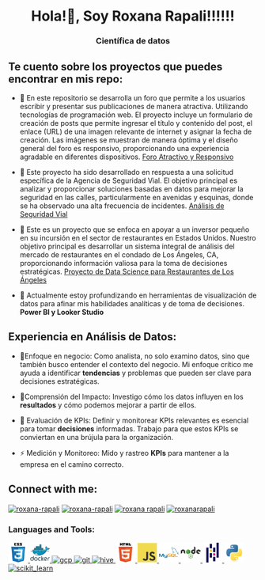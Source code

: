 <h1 align="center">Hola!👋, Soy Roxana Rapali!!!!!! </h1>
<h3 align="center">Científica de datos</h3>

## Te cuento sobre los proyectos que puedes encontrar en mis repo:
- 🔭 En este repositorio se desarrolla un foro que permite a los usuarios escribir y presentar sus publicaciones de manera atractiva. Utilizando tecnologías de programación web. El proyecto incluye un formulario de creación de posts que permite ingresar el título y contenido del post, el enlace (URL) de una imagen relevante de internet y asignar la fecha de creación. Las imágenes se muestran de manera óptima y el diseño general del foro es responsivo, proporcionando una experiencia agradable en diferentes dispositivos. [Foro Atractivo y Responsivo](https://github.com/roxrap/Programacion_Web)


- 👯 Este proyecto ha sido desarrollado en respuesta a una solicitud específica de la Agencia de Seguridad Vial. El objetivo principal es analizar y proporcionar soluciones basadas en datos para mejorar la seguridad en las calles, particularmente en avenidas y esquinas, donde se ha observado una alta frecuencia de incidentes. [Análisis de Seguridad Vial](https://github.com/roxrap/Accidentes-viales-PI2)

- 🤝 Este es un proyecto que se enfoca en apoyar a un inversor pequeño en su incursión en el sector de restaurantes en Estados Unidos. Nuestro objetivo principal es desarrollar un sistema integral de análisis del mercado de restaurantes en el condado de Los Ángeles, CA, proporcionando información valiosa para la toma de decisiones estratégicas. [Proyecto de Data Science para Restaurantes de Los Ángeles](https://github.com/franciscoagamez/PF_google_yelp)

- 🌱 Actualmente estoy profundizando en herramientas de visualización de datos para afinar mis habilidades analíticas y de toma de decisiones. **Power BI y Looker Studio**


## Experiencia en Análisis de Datos:
- 🎯Enfoque en negocio: Como analista, no solo examino datos, sino que también busco entender el contexto del negocio. Mi enfoque crítico me ayuda a identificar **tendencias** y problemas que pueden ser clave para decisiones estratégicas.

- 📝Comprensión del Impacto: Investigo cómo los datos influyen en los **resultados** y cómo podemos mejorar a partir de ellos.

- 📄 Evaluación de KPIs: Definir y monitorear KPIs relevantes es esencial para tomar **decisiones** informadas. Trabajo para que estos KPIs se conviertan en una brújula para la organización.

- ⚡ Medición y Monitoreo: Mido y rastreo **KPIs** para mantener a la empresa en el camino correcto.


## Connect with me:
<p align="left">
<a href="https://linkedin.com/in/roxana-rapali" target="blank"><img align="center" src="https://raw.githubusercontent.com/rahuldkjain/github-profile-readme-generator/master/src/images/icons/Social/linked-in-alt.svg" alt="roxana-rapali" height="30" width="40" /></a>
<a href="https://github.com/roxrap" target="blank"><img align="center" src="https://raw.githubusercontent.com/rahuldkjain/github-profile-readme-generator/master/src/images/icons/Social/github.svg" alt="roxana-rapali" height="30" width="40" /></a>
<a href="https://fb.com/roxana rapali" target="blank"><img align="center" src="https://raw.githubusercontent.com/rahuldkjain/github-profile-readme-generator/master/src/images/icons/Social/facebook.svg" alt="roxana rapali" height="30" width="40" /></a>
<a href="https://instagram.com/roxanarapali" target="blank"><img align="center" src="https://raw.githubusercontent.com/rahuldkjain/github-profile-readme-generator/master/src/images/icons/Social/instagram.svg" alt="roxanarapali" height="30" width="40" /></a>
</p>

<h3 align="left">Languages and Tools:</h3>
<p align="left"> <a href="https://www.w3schools.com/css/" target="_blank" rel="noreferrer"> <img src="https://raw.githubusercontent.com/devicons/devicon/master/icons/css3/css3-original-wordmark.svg" alt="css3" width="40" height="40"/> </a> <a href="https://www.docker.com/" target="_blank" rel="noreferrer"> <img src="https://raw.githubusercontent.com/devicons/devicon/master/icons/docker/docker-original-wordmark.svg" alt="docker" width="40" height="40"/> </a> <a href="https://cloud.google.com" target="_blank" rel="noreferrer"> <img src="https://www.vectorlogo.zone/logos/google_cloud/google_cloud-icon.svg" alt="gcp" width="40" height="40"/> </a> <a href="https://git-scm.com/" target="_blank" rel="noreferrer"> <img src="https://www.vectorlogo.zone/logos/git-scm/git-scm-icon.svg" alt="git" width="40" height="40"/> </a> <a href="https://hive.apache.org/" target="_blank" rel="noreferrer"> <img src="https://www.vectorlogo.zone/logos/apache_hive/apache_hive-icon.svg" alt="hive" width="40" height="40"/> </a> <a href="https://www.w3.org/html/" target="_blank" rel="noreferrer"> <img src="https://raw.githubusercontent.com/devicons/devicon/master/icons/html5/html5-original-wordmark.svg" alt="html5" width="40" height="40"/> </a> <a href="https://developer.mozilla.org/en-US/docs/Web/JavaScript" target="_blank" rel="noreferrer"> <img src="https://raw.githubusercontent.com/devicons/devicon/master/icons/javascript/javascript-original.svg" alt="javascript" width="40" height="40"/> </a> <a href="https://www.mysql.com/" target="_blank" rel="noreferrer"> <img src="https://raw.githubusercontent.com/devicons/devicon/master/icons/mysql/mysql-original-wordmark.svg" alt="mysql" width="40" height="40"/> </a> <a href="https://nodejs.org" target="_blank" rel="noreferrer"> <img src="https://raw.githubusercontent.com/devicons/devicon/master/icons/nodejs/nodejs-original-wordmark.svg" alt="nodejs" width="40" height="40"/> </a> <a href="https://pandas.pydata.org/" target="_blank" rel="noreferrer"> <img src="https://raw.githubusercontent.com/devicons/devicon/2ae2a900d2f041da66e950e4d48052658d850630/icons/pandas/pandas-original.svg" alt="pandas" width="40" height="40"/> </a> <a href="https://www.python.org" target="_blank" rel="noreferrer"> <img src="https://raw.githubusercontent.com/devicons/devicon/master/icons/python/python-original.svg" alt="python" width="40" height="40"/> </a> <a href="https://scikit-learn.org/" target="_blank" rel="noreferrer"> <img src="https://upload.wikimedia.org/wikipedia/commons/0/05/Scikit_learn_logo_small.svg" alt="scikit_learn" width="40" height="40"/> </a> </p>
